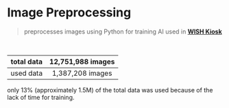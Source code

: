 # Image Preprocessing

> preprocesses images using Python for training AI used in **[WISH Kiosk](https://github.com/Team-ToyoTech/W.I.S.H.-Kiosk)**

<br>

| total data | 12,751,988 images |
| :--------: | :---------------: |
| used data  | 1,387,208 images  |

only 13% (approximately 1.5M) of the total data was used because of the lack of time for training.

